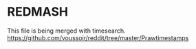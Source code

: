 REDMASH
==========

This file is being merged with timesearch. https://github.com/voussoir/reddit/tree/master/Prawtimestamps
